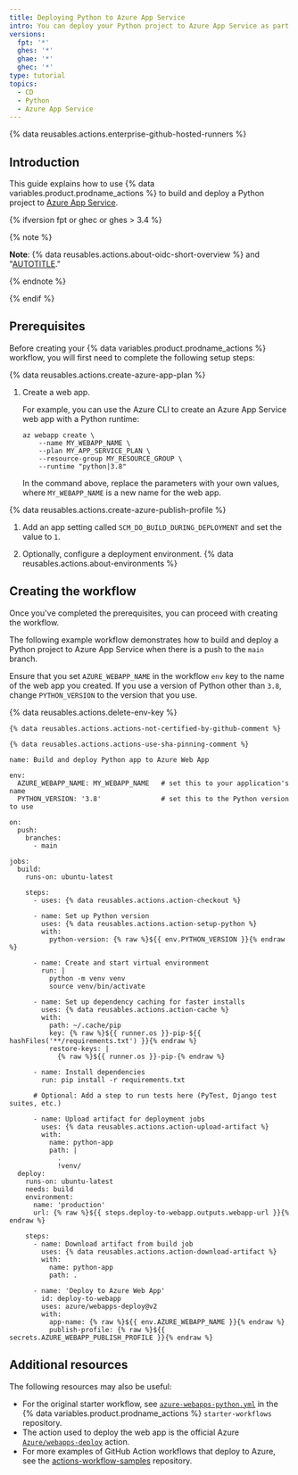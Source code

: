 ```yaml
---
title: Deploying Python to Azure App Service
intro: You can deploy your Python project to Azure App Service as part of your continuous deployment (CD) workflows.
versions:
  fpt: '*'
  ghes: '*'
  ghae: '*'
  ghec: '*'
type: tutorial
topics:
  - CD
  - Python
  - Azure App Service
---
```

 
{% data reusables.actions.enterprise-github-hosted-runners %}

## Introduction

This guide explains how to use {% data variables.product.prodname_actions %} to build and deploy a Python project to [Azure App Service](https://azure.microsoft.com/services/app-service/).

{% ifversion fpt or ghec or ghes > 3.4 %}

{% note %}

**Note**: {% data reusables.actions.about-oidc-short-overview %} and "[AUTOTITLE](/actions/deployment/security-hardening-your-deployments/configuring-openid-connect-in-azure)."

{% endnote %}

{% endif %}

## Prerequisites

Before creating your {% data variables.product.prodname_actions %} workflow, you will first need to complete the following setup steps:

{% data reusables.actions.create-azure-app-plan %}

1. Create a web app.

   For example, you can use the Azure CLI to create an Azure App Service web app with a Python runtime:

   ```bash{:copy}
   az webapp create \
       --name MY_WEBAPP_NAME \
       --plan MY_APP_SERVICE_PLAN \
       --resource-group MY_RESOURCE_GROUP \
       --runtime "python|3.8"
   ```

   In the command above, replace the parameters with your own values, where `MY_WEBAPP_NAME` is a new name for the web app.

{% data reusables.actions.create-azure-publish-profile %}

1. Add an app setting called `SCM_DO_BUILD_DURING_DEPLOYMENT` and set the value to `1`.

5. Optionally, configure a deployment environment. {% data reusables.actions.about-environments %}

## Creating the workflow

Once you've completed the prerequisites, you can proceed with creating the workflow.

The following example workflow demonstrates how to build and deploy a Python project to Azure App Service when there is a push to the `main` branch.

Ensure that you set `AZURE_WEBAPP_NAME` in the workflow `env` key to the name of the web app you created. If you use a version of Python other than `3.8`, change `PYTHON_VERSION` to the version that you use.

{% data reusables.actions.delete-env-key %}

```yaml{:copy}
{% data reusables.actions.actions-not-certified-by-github-comment %}

{% data reusables.actions.actions-use-sha-pinning-comment %}

name: Build and deploy Python app to Azure Web App

env:
  AZURE_WEBAPP_NAME: MY_WEBAPP_NAME   # set this to your application's name
  PYTHON_VERSION: '3.8'               # set this to the Python version to use

on:
  push:
    branches:
      - main

jobs:
  build:
    runs-on: ubuntu-latest

    steps:
      - uses: {% data reusables.actions.action-checkout %}

      - name: Set up Python version
        uses: {% data reusables.actions.action-setup-python %}
        with:
          python-version: {% raw %}${{ env.PYTHON_VERSION }}{% endraw %}

      - name: Create and start virtual environment
        run: |
          python -m venv venv
          source venv/bin/activate
      
      - name: Set up dependency caching for faster installs
        uses: {% data reusables.actions.action-cache %}
        with:
          path: ~/.cache/pip
          key: {% raw %}${{ runner.os }}-pip-${{ hashFiles('**/requirements.txt') }}{% endraw %}
          restore-keys: |
            {% raw %}${{ runner.os }}-pip-{% endraw %}

      - name: Install dependencies
        run: pip install -r requirements.txt

      # Optional: Add a step to run tests here (PyTest, Django test suites, etc.)

      - name: Upload artifact for deployment jobs
        uses: {% data reusables.actions.action-upload-artifact %}
        with:
          name: python-app
          path: |
            .
            !venv/
  deploy:
    runs-on: ubuntu-latest
    needs: build
    environment:
      name: 'production'
      url: {% raw %}${{ steps.deploy-to-webapp.outputs.webapp-url }}{% endraw %}

    steps:
      - name: Download artifact from build job
        uses: {% data reusables.actions.action-download-artifact %}
        with:
          name: python-app
          path: .

      - name: 'Deploy to Azure Web App'
        id: deploy-to-webapp
        uses: azure/webapps-deploy@v2
        with:
          app-name: {% raw %}${{ env.AZURE_WEBAPP_NAME }}{% endraw %}
          publish-profile: {% raw %}${{ secrets.AZURE_WEBAPP_PUBLISH_PROFILE }}{% endraw %}
```

## Additional resources

The following resources may also be useful:

* For the original starter workflow, see [`azure-webapps-python.yml`](https://github.com/actions/starter-workflows/blob/main/deployments/azure-webapps-python.yml) in the {% data variables.product.prodname_actions %} `starter-workflows` repository.
* The action used to deploy the web app is the official Azure [`Azure/webapps-deploy`](https://github.com/Azure/webapps-deploy) action.
* For more examples of GitHub Action workflows that deploy to Azure, see the [actions-workflow-samples](https://github.com/Azure/actions-workflow-samples) repository.
